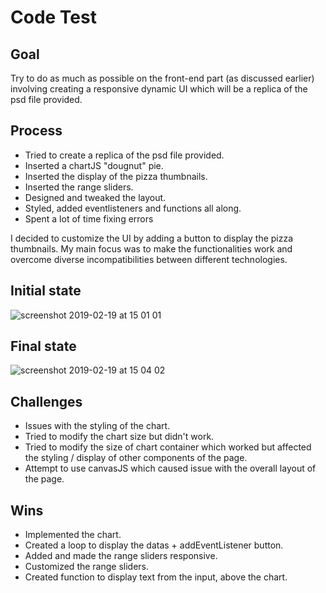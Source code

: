 # Code Test

## Goal
Try to do as much as possible on the front-end part (as discussed earlier) involving creating a responsive dynamic UI which will be a replica of the psd file provided.

## Process
* Tried to create a replica of the psd file provided.
* Inserted a chartJS "dougnut" pie.
* Inserted the display of the pizza thumbnails.
* Inserted the range sliders.
* Designed and tweaked the layout.
* Styled, added eventlisteners and functions all along.
* Spent a lot of time fixing errors

I decided to customize the UI by adding a button to display the pizza thumbnails. My main focus was to make the functionalities work and overcome diverse incompatibilities between different technologies.

## Initial state 

![screenshot 2019-02-19 at 15 01 01](https://user-images.githubusercontent.com/41584108/53024781-a2d24880-3457-11e9-8e6c-b76eb5f975a0.png)


## Final state

![screenshot 2019-02-19 at 15 04 02](https://user-images.githubusercontent.com/41584108/53024784-a5cd3900-3457-11e9-8e6a-eab2e36f5862.png)




## Challenges
* Issues with the styling of the chart.
* Tried to modify the chart size but didn't work.
* Tried to modify the size of chart container which worked but affected the styling / display of other components of the page.
* Attempt to use canvasJS which caused issue with the overall layout of the page.

## Wins
* Implemented the chart.
* Created a loop to display the datas + addEventListener button.
* Added and made the range sliders responsive.
* Customized the range sliders.
* Created function to display text from the input, above the chart.
